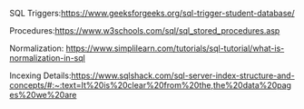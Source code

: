 SQL Triggers:https://www.geeksforgeeks.org/sql-trigger-student-database/

Procedures:https://www.w3schools.com/sql/sql_stored_procedures.asp

Normalization: https://www.simplilearn.com/tutorials/sql-tutorial/what-is-normalization-in-sql

Incexing Details:https://www.sqlshack.com/sql-server-index-structure-and-concepts/#:~:text=It%20is%20clear%20from%20the,the%20data%20pages%20we%20are
